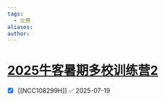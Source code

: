 ```yaml
---
tags:
  - 比赛
aliases: 
author:
---
```

# [2025牛客暑期多校训练营2](https://ac.nowcoder.com/acm/contest/108299)

- [x] [[NCC108299H]] ✅ 2025-07-19

